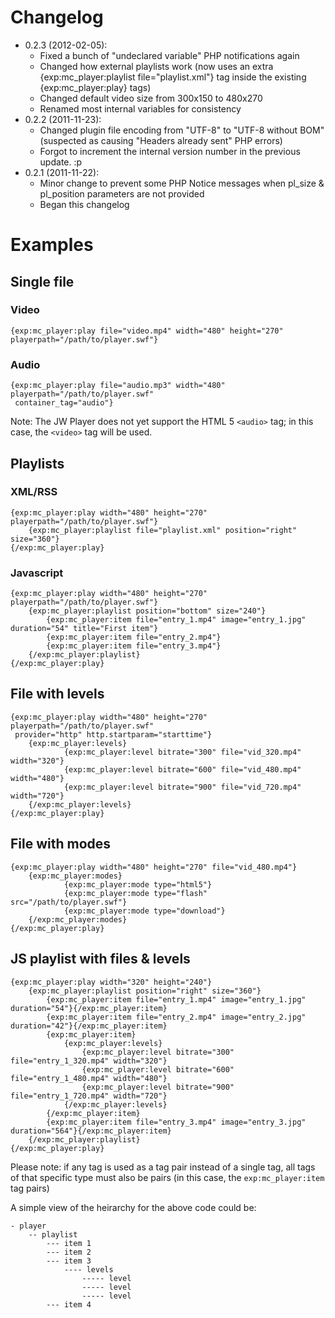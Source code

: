 Changelog
=========
- 0.2.3 (2012-02-05):
	- Fixed a bunch of "undeclared variable" PHP notifications again
	- Changed how external playlists work (now uses an extra {exp:mc_player:playlist file="playlist.xml"} tag inside the existing {exp:mc_player:play} tags)
	- Changed default video size from 300x150 to 480x270
	- Renamed most internal variables for consistency
- 0.2.2 (2011-11-23):
	- Changed plugin file encoding from "UTF-8" to "UTF-8 without BOM" (suspected as causing "Headers already sent" PHP errors)
	- Forgot to increment the internal version number in the previous update. :p
- 0.2.1 (2011-11-22):
	- Minor change to prevent some PHP Notice messages when pl_size & pl_position parameters are not provided
	- Began this changelog


Examples
========

Single file
-----------

### Video
	{exp:mc_player:play file="video.mp4" width="480" height="270" playerpath="/path/to/player.swf"}

### Audio
	{exp:mc_player:play file="audio.mp3" width="480" playerpath="/path/to/player.swf"
	 container_tag="audio"}

Note: The JW Player does not yet support the HTML 5 `<audio>` tag; in this case, the `<video>` tag will be used.


Playlists
---------

### XML/RSS
	{exp:mc_player:play width="480" height="270" playerpath="/path/to/player.swf"}
		{exp:mc_player:playlist file="playlist.xml" position="right" size="360"}
	{/exp:mc_player:play}

### Javascript
	{exp:mc_player:play width="480" height="270" playerpath="/path/to/player.swf"}
		{exp:mc_player:playlist position="bottom" size="240"}
			{exp:mc_player:item file="entry_1.mp4" image="entry_1.jpg" duration="54" title="First item"}
			{exp:mc_player:item file="entry_2.mp4"}
			{exp:mc_player:item file="entry_3.mp4"}
		{/exp:mc_player:playlist}
	{/exp:mc_player:play}


File with levels
----------------

	{exp:mc_player:play width="480" height="270" playerpath="/path/to/player.swf"
	 provider="http" http.startparam="starttime"}
		{exp:mc_player:levels}
				{exp:mc_player:level bitrate="300" file="vid_320.mp4" width="320"}
				{exp:mc_player:level bitrate="600" file="vid_480.mp4" width="480"}
				{exp:mc_player:level bitrate="900" file="vid_720.mp4" width="720"}
		{/exp:mc_player:levels}
	{/exp:mc_player:play}


File with modes
---------------

	{exp:mc_player:play width="480" height="270" file="vid_480.mp4"}
		{exp:mc_player:modes}
				{exp:mc_player:mode type="html5"}
				{exp:mc_player:mode type="flash" src="/path/to/player.swf"}
				{exp:mc_player:mode type="download"}
		{/exp:mc_player:modes}
	{/exp:mc_player:play}


JS playlist with files & levels
-------------------------------

	{exp:mc_player:play width="320" height="240"}
		{exp:mc_player:playlist position="right" size="360"}
			{exp:mc_player:item file="entry_1.mp4" image="entry_1.jpg" duration="54"}{/exp:mc_player:item}
			{exp:mc_player:item file="entry_2.mp4" image="entry_2.jpg" duration="42"}{/exp:mc_player:item}
			{exp:mc_player:item}
				{exp:mc_player:levels}
					{exp:mc_player:level bitrate="300" file="entry_1_320.mp4" width="320"}
					{exp:mc_player:level bitrate="600" file="entry_1_480.mp4" width="480"}
					{exp:mc_player:level bitrate="900" file="entry_1_720.mp4" width="720"}
				{/exp:mc_player:levels}
			{/exp:mc_player:item}
			{exp:mc_player:item file="entry_3.mp4" image="entry_3.jpg" duration="564"}{/exp:mc_player:item}
		{/exp:mc_player:playlist}
	{/exp:mc_player:play}

Please note: if any tag is used as a tag pair instead of a single tag, all tags of that specific type must also be pairs (in this case, the `exp:mc_player:item` tag pairs)

A simple view of the heirarchy for the above code could be:

	- player
		-- playlist
			--- item 1
			--- item 2
			--- item 3
				---- levels
					----- level
					----- level
					----- level
			--- item 4